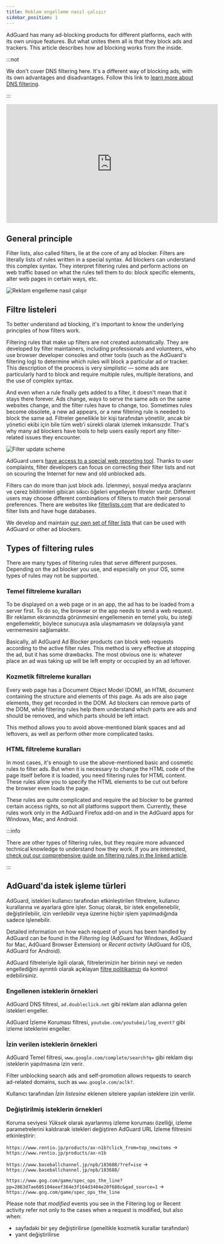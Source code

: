 ```yaml
---
title: Reklam engelleme nasıl çalışır
sidebar_position: 1
---
```


AdGuard has many ad-blocking products for different platforms, each with its own unique features. But what unites them all is that they block ads and trackers. This article describes how ad blocking works from the inside.

:::not

We don't cover DNS filtering here. It's a different way of blocking ads, with its own advantages and disadvantages. Follow this link to [learn more about DNS filtering](https://adguard-dns.io/kb/general/dns-filtering#how-does-dns-filtering-work).

:::  

<iframe width="560" height="315" class="youtube-video" src="https://www.youtube-nocookie.com/embed/Xq_CUdh0T_w" title="YouTube video oynatıcı" frameborder="0" allow="accelerometer; autoplay; clipboard-write; encrypted-media; gyroscope; picture-in-picture" allowfullscreen></iframe>

## General principle

Filter lists, also called filters, lie at the core of any ad blocker. Filters are literally lists of rules written in a special syntax. Ad blockers can understand this complex syntax. They interpret filtering rules and perform actions on web traffic based on what the rules tell them to do: block specific elements, alter web pages in certain ways, etc.

![Reklam engelleme nasıl çalışır](https://cdn.adtidy.org/public/Adguard/Blog/manifestv3/adblockingworks.png)

## Filtre listeleri

To better understand ad blocking, it's important to know the underlying principles of how filters work.

Filtering rules that make up filters are not created automatically. They are developed by filter maintainers, including professionals and volunteers, who use browser developer consoles and other tools (such as the AdGuard's filtering log) to determine which rules will block a particular ad or tracker. This description of the process is very simplistic — some ads are particularly hard to block and require multiple rules, multiple iterations, and the use of complex syntax.

And even when a rule finally gets added to a filter, it doesn't mean that it stays there forever. Ads change, ways to serve the same ads on the same websites change, and the filter rules have to change, too. Sometimes rules become obsolete, a new ad appears, or a new filtering rule is needed to block the same ad. Filtreler genellikle bir kişi tarafından yönetilir, ancak bir yönetici ekibi için bile tüm web'i sürekli olarak izlemek imkansızdır. That's why many ad blockers have tools to help users easily report any filter-related issues they encounter.

![Filter update scheme](https://cdn.adtidy.org/public/Adguard/Blog/manifestv3/filtersupdates.png)

AdGuard users [have access to a special web reporting tool](https://reports.adguard.com/new_issue.html). Thanks to user complaints, filter developers can focus on correcting their filter lists and not on scouring the Internet for new and old unblocked ads.

Filters can do more than just block ads. İzlenmeyi, sosyal medya araçlarını ve çerez bildirimleri gibican sıkıcı öğeleri engelleyen filtreler vardır. Different users may choose different combinations of filters to match their personal preferences. There are websites like [filterlists.com](https://filterlists.com/) that are dedicated to filter lists and have huge databases.

We develop and maintain [our own set of filter lists](../adguard-filters) that can be used with AdGuard or other ad blockers.

## Types of filtering rules

There are many types of filtering rules that serve different purposes. Depending on the ad blocker you use, and especially on your OS, some types of rules may not be supported.

### Temel filtreleme kuralları

To be displayed on a web page or in an app, the ad has to be loaded from a server first. To do so, the browser or the app needs to send a web request. Bir reklamın ekranınızda görünmesini engellemenin en temel yolu, bu isteği engellemektir, böylece sunucuya asla ulaşmamasını ve dolayısıyla yanıt vermemesini sağlamaktır.

Basically, all AdGuard Ad Blocker products can block web requests according to the active filter rules. This method is very effective at stopping the ad, but it has some drawbacks. The most obvious one is: whatever place an ad was taking up will be left empty or occupied by an ad leftover.

### Kozmetik filtreleme kuralları

Every web page has a Document Object Model (DOM), an HTML document containing the structure and elements of this page. As ads are also page elements, they get recorded in the DOM. Ad blockers can remove parts of the DOM, while filtering rules help them understand which parts are ads and should be removed, and which parts should be left intact.

This method allows you to avoid above-mentioned blank spaces and ad leftovers, as well as perform other more complicated tasks.

### HTML filtreleme kuralları

In most cases, it's enough to use the above-mentioned basic and cosmetic rules to filter ads. But when it is necessary to change the HTML code of the page itself before it is loaded, you need filtering rules for HTML content. These rules allow you to specify the HTML elements to be cut out before the browser even loads the page.

These rules are quite complicated and require the ad blocker to be granted certain access rights, so not all platforms support them. Currently, these rules work only in the AdGuard Firefox add-on and in the AdGuard apps for Windows, Mac, and Android.

:::info

There are other types of filtering rules, but they require more advanced technical knowledge to understand how they work. If you are interested, [check out our comprehensive guide on filtering rules in the linked article](../create-own-filters).

:::

## AdGuard'da istek işleme türleri

AdGuard, istekleri kullanıcı tarafından etkinleştirilen filtrelere, kullanıcı kurallarına ve ayarlara göre işler. Sonuç olarak, bir istek engellenebilir, değiştirilebilir, izin verilebilir veya üzerine hiçbir işlem yapılmadığında sadece işlenebilir.

Detailed information on how each request of yours has been handled by AdGuard can be found in the *Filtering log* (AdGuard for Windows, AdGuard for Mac, AdGuard Browser Extension) or *Recent activity* (AdGuard for iOS, AdGuard for Android).

AdGuard filtreleriyle ilgili olarak, filtrelerimizin her birinin neyi ve neden engellediğini ayrıntılı olarak açıklayan [filtre politikamızı](../filter-policy) da kontrol edebilirsiniz.

### Engellenen isteklerin örnekleri

AdGuard DNS filtresi, `ad.doubleclick.net` gibi reklam alan adlarına gelen istekleri engeller.

AdGuard İzleme Koruması filtresi, `youtube.com/youtubei/log_event?` gibi izleme isteklerini engeller.

### İzin verilen isteklerin örnekleri

AdGuard Temel filtresi, `www.google.com/complete/search?q=` gibi reklam dışı isteklerin yapılmasına izin verir.

Filter unblocking search ads and self-promotion allows requests to search ad-related domains, such as `www.google.com/aclk?`.

Kullanıcı tarafından *İzin listesine* eklenen sitelere yapılan isteklere izin verilir.

### Değiştirilmiş isteklerin örnekleri

Koruma seviyesi *Yüksek* olarak ayarlanmış izleme koruması özelliği, izleme parametrelerini kaldırarak istekleri değiştiren AdGuard URL İzleme filtresini etkinleştirir:

`https://www.rentio.jp/products/ax-n1b?click_from=top_newitems` → `https://www.rentio.jp/products/ax-n1b`

`https://www.baseballchannel.jp/npb/183688/?ref=ise` → `https://www.baseballchannel.jp/npb/183688/`

`https://www.gog.com/game/spec_ops_the_line?pp=2863d7ae605104eeef364e3f164d3404e20f680c&gad_source=1` → `https://www.gog.com/game/spec_ops_the_line`

Please note that *modified* events you see in the Filtering log or Recent activity refer not only to the cases when a request is modified, but also when:

- sayfadaki bir şey değiştirilirse (genellikle kozmetik kurallar tarafından)
- yanıt değiştirilirse
